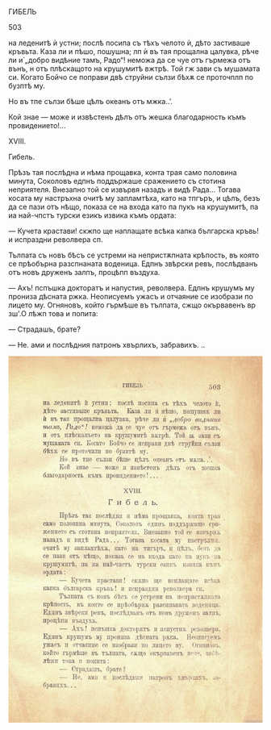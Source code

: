 ﻿ГИБЕЛЬ

503

на леденитѣ ѝ устни; послѣ посипа съ тѣхъ челото ѝ, дѣто застиваше кръвьта. Каза ли и пѣшо, пошушна; лп ѝ въ тая прощална цалувка, рѣче ли и́ „добро видѣние тамъ, Радо“! неможа да се чуе отъ гърмежа отъ вънъ, н отъ плѣскащото на крушумитѣ вжтрѣ. Той гж зави съ мушамата си. Когато Бойчо се поправи двѣ струйни сълзи бѣхѫ се проточплп по бузптѣ му.

Но въ тпе сълзи бѣше цѣлъ океанъ отъ мжка..’.

Кой знае — може и извѣстенъ дѣлъ отъ жешка благодарность къмъ провидението!...

XVIII.

Гибель.

Прѣзъ тая послѣдна и нѣма прощавка, конта трая само половина минута, Соколовъ едпнъ поддържаше сражението съ стотина неприятеля. Внезапно той се извървя назадъ и видѣ Рада... Тогава косата му настръхна очитѣ му запламтѣха, като на тпгъръ, и цѣлъ, безъ да се пази отъ нѣщо, показа се на входа като па пукъ на крушумитѣ, па иа най-чпстъ турски езикъ извика къмъ ордата:

— Кучета крастави! скжпо ще наплащате всѣка капка българска кръвь! и испраздни револвера сп.

Тълпата съ новъ бѣсъ се устреми на непристѫпната крѣпость, въ която се прѣобърна разспнаната воденица. Едпнъ звѣрски ревъ, послѣдванъ отъ новъ друженъ залпъ, процѣпп въздуха.

— Ахъ! пспъшка докторатъ и напустия, револвера. Едпнъ крушумъ му прониза дѣсната ржка. Неописуемъ ужасъ и отчаяние се изобрази по лицето му. Огняновъ, който гърмѣше въ тълпата, сжщо окървавенъ вр зш'.О лѣжп това и попита:

— Страдашъ, брате?

— Не. ами и послѣдния патронъ хвърлихъ, забравихъ. ..

![original](../images/556.jpg)

